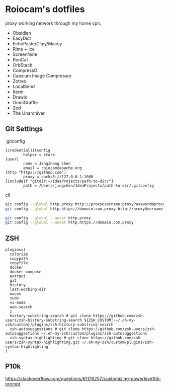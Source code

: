 # Roiocam's dotfiles
proxy working network through my home vpn.


- Obsidian
- EasyDict
- EchoPaste/Clipy/Maccy
- Rime + ice
- ScreenNote
- RunCat
- OrbStack
- CompressO
- Caesium Image Compressor
- Zotreo
- LocalSend
- Iterm
- Drawio
- OmniGraffle
- Zed
- The Unarchiver

## Git Settings

.gitconfig
```
[credential]itconfig 
        helper = store
[user]
        name = Jingzhang Chen 
        email = roiocam@apache.org
[http "https://github.com"]
        proxy = socks5://127.0.0.1:1080
[includeIf "gitdir:~/IdeaProjects/path-to-dir/"]
        path = /Users/jingchen/IdeaProjects/path-to-dir/.gitconfig

```

cli

```bash
git config --global http.proxy http://proxyUsername:proxyPassword@proxy.server.com:port
git config --global http.https://domain.com.proxy http://proxyUsername:proxyPassword@proxy.server.com:port

git config --global --unset http.proxy
git config --global --unset http.https://domain.com.proxy

```

## ZSH

```
plugins=(
  colorize
  copypath
  copyfile
  docker
  docker-compose
  extract
  git
  history
  last-working-dir
  macos
  sudo
  vi-mode
  web-search
  z
  history-substring-search # git clone https://github.com/zsh-users/zsh-history-substring-search ${ZSH_CUSTOM:-~/.oh-my-zsh/custom}/plugins/zsh-history-substring-search
  zsh-autosuggestions # git clone https://github.com/zsh-users/zsh-autosuggestions ~/.oh-my-zsh/custom/plugins/zsh-autosuggestions
  zsh-syntax-highlighting # git clone https://github.com/zsh-users/zsh-syntax-highlighting.git ~/.oh-my-zsh/custom/plugins/zsh-syntax-highlighting
)

```


## P10k

https://stackoverflow.com/questions/61176257/customizing-powerleve10k-prompt

